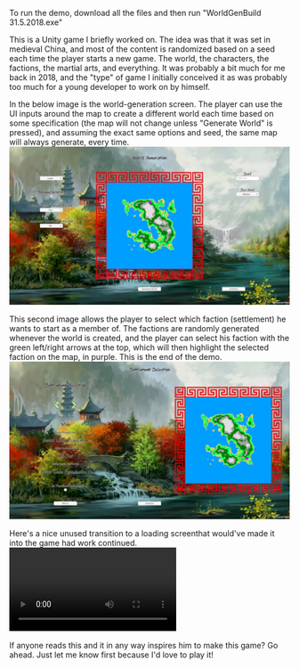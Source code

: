 To run the demo, download all the files and then run "WorldGenBuild 31.5.2018.exe"

This is a Unity game I briefly worked on. The idea was that it was set in medieval China, and
most of the content is randomized based on a seed each time the player starts a new game. The world,
the characters, the factions, the martial arts, and everything. It was probably a bit much for
me back in 2018, and the "type" of game I initially conceived it as was probably too much for
a young developer to work on by himself.

In the below image is the world-generation screen. The player can use the UI inputs around the map
to create a different world each time based on some specification (the map will not change unless
"Generate World" is pressed), and assuming the exact same options and seed, the same map will always
generate, every time.
![First image, showing world generation](https://github.com/Matan-Abir/Martial-Heroes-and-Unorthodox-Sects/blob/master/Image1.jpg?raw=true)
  
This second image allows the player to select which faction (settlement) he wants to start as a 
member of. The factions are randomly generated whenever the world is created, and the player can
select his faction with the green left/right arrows at the top, which will then highlight
the selected faction on the map, in purple. This is the end of the demo.
![Second image, showing faction selection](https://github.com/Matan-Abir/Martial-Heroes-and-Unorthodox-Sects/blob/master/Image2.jpg?raw=true)

Here's a nice unused transition to a loading screenthat would've made it into the game had work continued.
![Third, nice smooth fade transition into loading screen](https://github.com/Matan-Abir/Martial-Heroes-and-Unorthodox-Sects/blob/master/transition.webm.mp4?raw=true)

If anyone reads this and it in any way inspires him to make this game? Go ahead. Just let me know
first because I'd love to play it!
